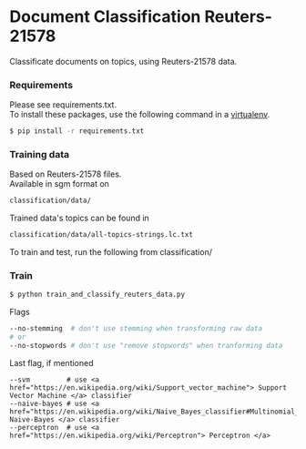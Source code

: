 # Document Classification Reuters-21578 
Classificate documents on topics, using Reuters-21578 data.



### Requirements
Please see requirements.txt.
<br />
To install these packages, use the following command in a <a href="http://docs.python-guide.org/en/latest/dev/virtualenvs/" target="_blank"> virtualenv</a>.
```bash
$ pip install -r requirements.txt
```

### Training data
Based on Reuters-21578 files.
<br />
Available in sgm format on 
```bash
classification/data/ 
```
Trained data's topics can be found in
```bash
classification/data/all-topics-strings.lc.txt
```
To train and test, run the following 
from classification/
### Train 
```bash
$ python train_and_classify_reuters_data.py 
```
Flags
```bash
--no-stemming  # don't use stemming when transforming raw data 
# or
--no-stopwords # don't use "remove stopwords" when tranforming data 
```
Last flag, if mentioned
```
--svm         # use <a href="https://en.wikipedia.org/wiki/Support_vector_machine"> Support Vector Machine </a> classifier 
--naive-bayes # use <a href="https://en.wikipedia.org/wiki/Naive_Bayes_classifier#Multinomial_naive_Bayes"> Naive-Bayes </a> classifier
--perceptron  # use <a href="https://en.wikipedia.org/wiki/Perceptron"> Perceptron </a>
```
